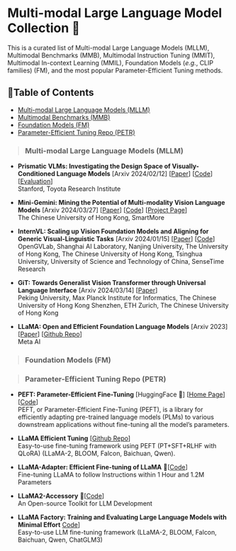 # Multi-modal Large Language Model Collection 🦕
This is a curated list of Multi-modal Large Language Models (MLLM), Multimodal Benchmarks (MMB), Multimodal Instruction Tuning (MMIT), Multimodal In-context Learning (MMIL), Foundation Models (*e.g.*, CLIP families) (FM), and the most popular Parameter-Efficient Tuning methods.

## 📒Table of Contents
- [Multi-modal Large Language Models (MLLM)](#multimodal-large-language-models)
- [Multimodal Benchmarks (MMB)](#multimodal-benchmarks)
- [Foundation Models (FM)](#foundation-models)
- [Parameter-Efficient Tuning Repo (PETR)](#parameter-efficient-tuning-repo)

> ### Multi-modal Large Language Models (MLLM)

* **Prismatic VLMs: Investigating the Design Space of Visually-Conditioned Language Models** [Arxiv 2024/02/12] [[Paper](https://arxiv.org/abs/2402.07865)] [[Code](https://github.com/TRI-ML/prismatic-vlms)] [[Evaluation](https://github.com/TRI-ML/vlm-evaluation)]<br>
Stanford, Toyota Research Institute


* **Mini-Gemini: Mining the Potential of Multi-modality Vision Language Models** [Arxiv 2024/03/27] [[Paper](https://arxiv.org/pdf/2403.18814.pdf)] [[Code](https://github.com/dvlab-research/MiniGemini)] [[Project Page](https://mini-gemini.github.io/)]<br>
The Chinese University of Hong Kong, SmartMore


* **InternVL: Scaling up Vision Foundation Models and Aligning for Generic Visual-Linguistic Tasks** [Arxiv 2024/01/15] [[Paper](https://arxiv.org/abs/2312.14238)] [[Code](https://github.com/OpenGVLab/InternVL)]<br>
OpenGVLab, Shanghai AI Laboratory, Nanjing University, The University of Hong Kong, The Chinese University of Hong Kong, Tsinghua University, University of Science and Technology of China, SenseTime Research

* **GiT: Towards Generalist Vision Transformer through Universal Language Interface** [Arxiv 2024/03/14] [[Paper](https://arxiv.org/abs/2403.09394)]<br>
Peking University, Max Planck Institute for Informatics, The Chinese University of Hong Kong Shenzhen, ETH Zurich, The Chinese University of Hong Kong<br>

* **LLaMA: Open and Efficient Foundation Language Models** [Arxiv 2023] [[Paper](https://arxiv.org/pdf/2302.13971v1.pdf)] [[Github Repo](https://github.com/CHENGY12/PLOT)]<br>
Meta AI


> ### Foundation Models (FM)

> ### Parameter-Efficient Tuning Repo (PETR)
* **PEFT: Parameter-Efficient Fine-Tuning** [HuggingFace 🤗] [[Home Page](https://huggingface.co/docs/peft/index)] [[Code](https://github.com/huggingface/peft)]<br>
PEFT, or Parameter-Efficient Fine-Tuning (PEFT), is a library for efficiently adapting pre-trained language models (PLMs) to various downstream applications without fine-tuning all the model’s parameters. <br>

* **LLaMA Efficient Tuning** [[Github Repo](https://github.com/hiyouga/LLaMA-Efficient-Tuning)]<br>
Easy-to-use fine-tuning framework using PEFT (PT+SFT+RLHF with QLoRA) (LLaMA-2, BLOOM, Falcon, Baichuan, Qwen). <br>

* **LLaMA-Adapter: Efficient Fine-tuning of LLaMA** 🚀[[Code](https://github.com/OpenGVLab/LLaMA-Adapter)]<br>
Fine-tuning LLaMA to follow Instructions within 1 Hour and 1.2M Parameters <br>

* **LLaMA2-Accessory** 🚀[[Code](https://github.com/Alpha-VLLM/LLaMA2-Accessory)]<br>
An Open-source Toolkit for LLM Development <be>

* **LLaMA Factory: Training and Evaluating Large Language Models with Minimal Effort** [Code](https://github.com/hiyouga/LLaMA-Factory)]<br>
Easy-to-use LLM fine-tuning framework (LLaMA-2, BLOOM, Falcon, Baichuan, Qwen, ChatGLM3)
